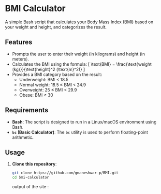 # BMI Calculator 

A simple Bash script that calculates your Body Mass Index (BMI) based on your weight and height, and categorizes the result.

## Features

- Prompts the user to enter their weight (in kilograms) and height (in meters).
- Calculates the BMI using the formula: 
  \[
  \text{BMI} = \frac{\text{weight (kg)}}{\text{height}^2 (\text{m}^2)}
  \]
- Provides a BMI category based on the result:
  - Underweight: BMI < 18.5
  - Normal weight: 18.5 ≤ BMI < 24.9
  - Overweight: 25 ≤ BMI < 29.9
  - Obese: BMI ≥ 30

## Requirements

- **Bash**: The script is designed to run in a Linux/macOS environment using Bash.
- **`bc` (Basic Calculator)**: The `bc` utility is used to perform floating-point arithmetic.

## Usage

1. **Clone this repository**:

   ```bash
   git clone https://github.com/gnaneshwar-p/BMI.git
   cd bmi-calculator
    ```
   output of the site : 


